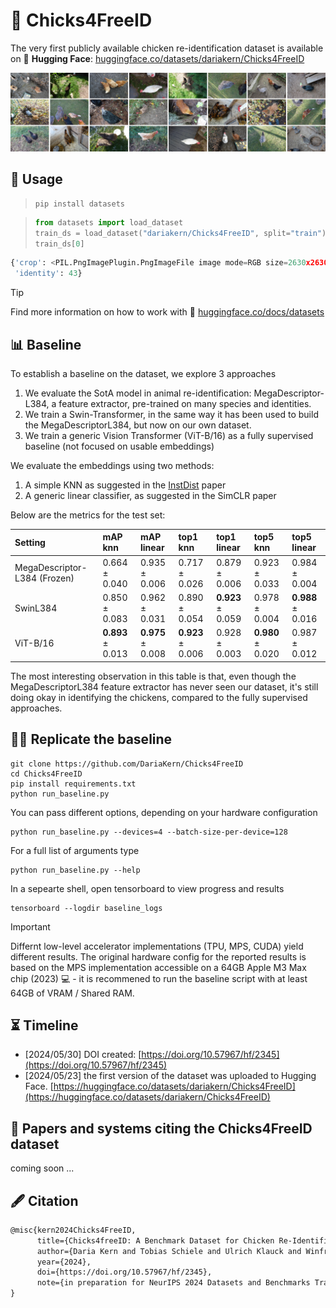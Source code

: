 # 🐔 Chicks4FreeID
The very first publicly available chicken re-identification dataset
is available on 🤗 **Hugging Face**: [huggingface.co/datasets/dariakern/Chicks4FreeID](https://huggingface.co/datasets/dariakern/Chicks4FreeID)

<img src="./wiki/chickenDataset.png">


## 🤗 Usage

> ```shell
> pip install datasets
> ```

> ```python
> from datasets import load_dataset
> train_ds = load_dataset("dariakern/Chicks4FreeID", split="train")
> train_ds[0]
> ```

```python
{'crop': <PIL.PngImagePlugin.PngImageFile image mode=RGB size=2630x2630 at 0x7AA95E7D1720>,
 'identity': 43}
```


> [!TIP]
> Find more information on how to work with 🤗  [huggingface.co/docs/datasets](https://huggingface.co/docs/datasets/v2.19.0/index)


## 📊 Baseline

To establish a baseline on the dataset, we explore 3 approaches

1. We evaluate the SotA model in animal re-identification: MegaDescriptor-L384, a feature extractor, pre-trained on many species and identities.
2. We train a Swin-Transformer, in the same way it has been used to build the MegaDescriptorL384, but now on our own dataset.
3. We train a generic Vision Transformer (ViT-B/16) as a fully supervised baseline (not focused on usable embeddings)

We evaluate the embeddings using two methods:

1. A simple KNN as suggested in the [InstDist](https://www.semanticscholar.org/paper/Unsupervised-Feature-Learning-via-Non-parametric-Wu-Xiong/155b7782dbd713982a4133df3aee7adfd0b6b304) paper
2. A generic linear classifier, as suggested in the SimCLR paper

Below are the metrics for the test set:

| Setting                            | mAP knn                   | mAP linear                   | top1 knn                   | top1 linear                   | top5 knn                   | top5 linear                   |
|:-----------------------------------|:--------------------------|:-----------------------------|:---------------------------|:------------------------------|:---------------------------|:------------------------------|
| MegaDescriptor-L384 (Frozen)        | 0.664 ± 0.040             | 0.935 ± 0.006                | 0.717 ± 0.026              | 0.879 ± 0.006                 | 0.923 ± 0.033              | 0.984 ± 0.004                 |
| SwinL384                   | 0.850 ± 0.083             | 0.962 ± 0.031                | 0.890 ± 0.054              | **0.923** ± 0.059             | 0.978 ± 0.004              | **0.988** ± 0.016             |
| ViT-B/16                  | **0.893** ± 0.013         | **0.975** ± 0.008            | **0.923** ± 0.006          | 0.928 ± 0.003                 | **0.980** ± 0.020          | 0.987 ± 0.012                 |

The most interesting observation in this table is that, even though the MegaDescriptorL384 feature extractor has never seen our dataset, it's still doing okay in identifying the chickens, compared to the fully supervised approaches. 

## 🧑‍💻 Replicate the baseline

```shell
git clone https://github.com/DariaKern/Chicks4FreeID
cd Chicks4FreeID
pip install requirements.txt
python run_baseline.py
```

You can pass different options, depending on your hardware configuration

```shell
python run_baseline.py --devices=4 --batch-size-per-device=128 
```

For a full list of arguments type

```shell
python run_baseline.py --help
```

In a sepearte shell, open tensorboard to view progress and results

```shell
tensorboard --logdir baseline_logs
```

> [!IMPORTANT]
> Differnt low-level accelerator implementations (TPU, MPS, CUDA) yield different results. The original hardware config for the reported results is based on the MPS implementation accessible on a 64GB Apple M3 Max chip (2023) 💻 - it is recommened to run the baseline script with at least 64GB of VRAM / Shared RAM.


## ⏳ Timeline
- [2024/05/30] DOI created: [https://doi.org/10.57967/hf/2345](https://doi.org/10.57967/hf/2345) 
- [2024/05/23] the first version of the dataset was uploaded to Hugging Face. [https://huggingface.co/datasets/dariakern/Chicks4FreeID](https://huggingface.co/datasets/dariakern/Chicks4FreeID)

## 📝 Papers and systems citing the Chicks4FreeID dataset
coming soon ...

## 🖋️ Citation 
```tex
@misc{kern2024Chicks4FreeID,
      title={Chicks4freeID: A Benchmark Dataset for Chicken Re-Identification}, 
      author={Daria Kern and Tobias Schiele and Ulrich Klauck and Winfred Ingabire},
      year={2024},
      doi={https://doi.org/10.57967/hf/2345},
      note={in preparation for NeurIPS 2024 Datasets and Benchmarks Track}
}
```
